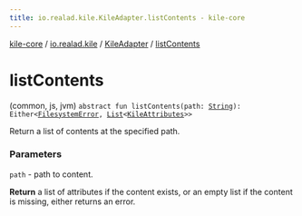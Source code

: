 ```yaml
---
title: io.realad.kile.KileAdapter.listContents - kile-core
---
```


[kile-core](../../index.html) / [io.realad.kile](../index.html) / [KileAdapter](index.html) / [listContents](./list-contents.html)

# listContents

(common, js, jvm) `abstract fun listContents(path: `[`String`](https://kotlinlang.org/api/latest/jvm/stdlib/kotlin/-string/index.html)`): Either<`[`FilesystemError`](../../io.realad.kile.error/-filesystem-error/index.html)`, `[`List`](https://kotlinlang.org/api/latest/jvm/stdlib/kotlin.collections/-list/index.html)`<`[`KileAttributes`](../-kile-attributes/index.html)`>>`

Return a list of contents at the specified path.

### Parameters

`path` - path to content.

**Return**
a list of attributes if the content exists, or an empty list if the content is missing, either returns an error.

